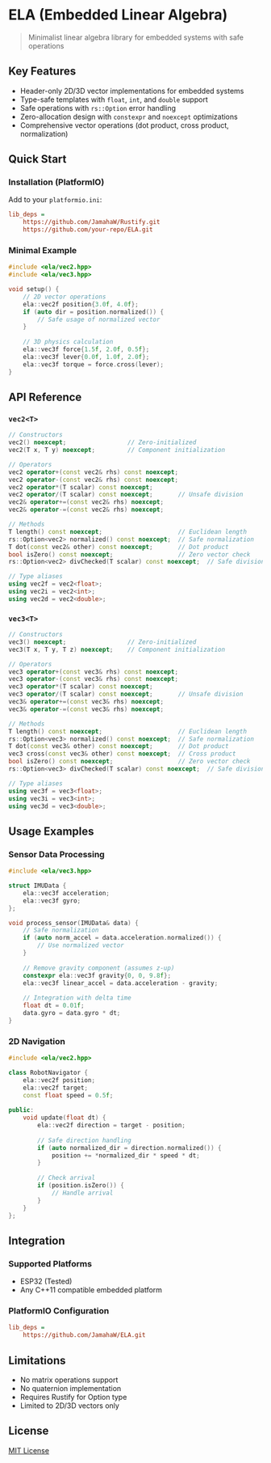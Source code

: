 ﻿# ELA (Embedded Linear Algebra)

> Minimalist linear algebra library for embedded systems with safe operations

## Key Features

- Header-only 2D/3D vector implementations for embedded systems
- Type-safe templates with `float`, `int`, and `double` support
- Safe operations with `rs::Option` error handling
- Zero-allocation design with `constexpr` and `noexcept` optimizations
- Comprehensive vector operations (dot product, cross product, normalization)

## Quick Start

### Installation (PlatformIO)

Add to your `platformio.ini`:

```ini
lib_deps =
    https://github.com/JamahaW/Rustify.git
    https://github.com/your-repo/ELA.git
```

### Minimal Example

```cpp
#include <ela/vec2.hpp>
#include <ela/vec3.hpp>

void setup() {
    // 2D vector operations
    ela::vec2f position{3.0f, 4.0f};
    if (auto dir = position.normalized()) {
        // Safe usage of normalized vector
    }
    
    // 3D physics calculation
    ela::vec3f force{1.5f, 2.0f, 0.5f};
    ela::vec3f lever{0.0f, 1.0f, 2.0f};
    ela::vec3f torque = force.cross(lever);
}
```

## API Reference

### `vec2<T>`

```cpp
// Constructors
vec2() noexcept;                 // Zero-initialized
vec2(T x, T y) noexcept;         // Component initialization

// Operators
vec2 operator+(const vec2& rhs) const noexcept;
vec2 operator-(const vec2& rhs) const noexcept;
vec2 operator*(T scalar) const noexcept;
vec2 operator/(T scalar) const noexcept;       // Unsafe division
vec2& operator+=(const vec2& rhs) noexcept;
vec2& operator-=(const vec2& rhs) noexcept;

// Methods
T length() const noexcept;                     // Euclidean length
rs::Option<vec2> normalized() const noexcept;  // Safe normalization
T dot(const vec2& other) const noexcept;       // Dot product
bool isZero() const noexcept;                  // Zero vector check
rs::Option<vec2> divChecked(T scalar) const noexcept;  // Safe division

// Type aliases
using vec2f = vec2<float>;
using vec2i = vec2<int>;
using vec2d = vec2<double>;
```

### `vec3<T>`

```cpp
// Constructors
vec3() noexcept;                 // Zero-initialized
vec3(T x, T y, T z) noexcept;    // Component initialization

// Operators
vec3 operator+(const vec3& rhs) const noexcept;
vec3 operator-(const vec3& rhs) const noexcept;
vec3 operator*(T scalar) const noexcept;
vec3 operator/(T scalar) const noexcept;       // Unsafe division
vec3& operator+=(const vec3& rhs) noexcept;
vec3& operator-=(const vec3& rhs) noexcept;

// Methods
T length() const noexcept;                     // Euclidean length
rs::Option<vec3> normalized() const noexcept;  // Safe normalization
T dot(const vec3& other) const noexcept;       // Dot product
vec3 cross(const vec3& other) const noexcept;  // Cross product
bool isZero() const noexcept;                  // Zero vector check
rs::Option<vec3> divChecked(T scalar) const noexcept;  // Safe division

// Type aliases
using vec3f = vec3<float>;
using vec3i = vec3<int>;
using vec3d = vec3<double>;
```

## Usage Examples

### Sensor Data Processing

```cpp
#include <ela/vec3.hpp>

struct IMUData {
    ela::vec3f acceleration;
    ela::vec3f gyro;
};

void process_sensor(IMUData& data) {
    // Safe normalization
    if (auto norm_accel = data.acceleration.normalized()) {
        // Use normalized vector
    }
    
    // Remove gravity component (assumes z-up)
    constexpr ela::vec3f gravity{0, 0, 9.8f};
    ela::vec3f linear_accel = data.acceleration - gravity;
    
    // Integration with delta time
    float dt = 0.01f;
    data.gyro = data.gyro * dt;
}
```

### 2D Navigation

```cpp
#include <ela/vec2.hpp>

class RobotNavigator {
    ela::vec2f position;
    ela::vec2f target;
    const float speed = 0.5f;
    
public:
    void update(float dt) {
        ela::vec2f direction = target - position;
        
        // Safe direction handling
        if (auto normalized_dir = direction.normalized()) {
            position += *normalized_dir * speed * dt;
        }
        
        // Check arrival
        if (position.isZero()) {
            // Handle arrival
        }
    }
};
```

## Integration

### Supported Platforms

- ESP32 (Tested)
- Any C++11 compatible embedded platform

### PlatformIO Configuration

```ini
lib_deps =
    https://github.com/JamahaW/ELA.git
```

## Limitations

- No matrix operations support
- No quaternion implementation
- Requires Rustify for Option type
- Limited to 2D/3D vectors only

## License

[MIT License](LICENSE)